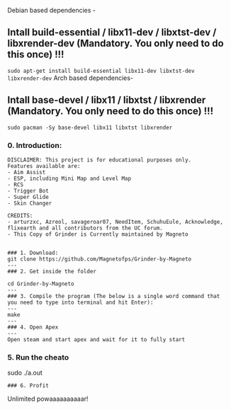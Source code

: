 Debian based dependencies -
## Intall build-essential / libx11-dev / libxtst-dev / libxrender-dev (Mandatory. You only need to do this once) !!!
`
sudo apt-get install build-essential libx11-dev libxtst-dev libxrender-dev
`
Arch based dependencies-

## Intall base-devel / libx11 / libxtst / libxrender (Mandatory. You only need to do this once) !!!
`
sudo pacman -Sy base-devel libx11 libxtst libxrender
`
### 0. Introduction:
```
DISCLAIMER: This project is for educational purposes only.
Features available are:
- Aim Assist
- ESP, including Mini Map and Level Map
- RCS
- Trigger Bot
- Super Glide
- Skin Changer

CREDITS:
- arturzxc, Azreol, savageroar07, NeedItem, SchuhuEule, Acknowledge, flixearth and all contributors from the UC forum.
- This Copy of Grinder is Currently maintained by Magneto


### 1. Download:
git clone https://github.com/Magnetofps/Grinder-by-Magneto
---
### 2. Get inside the folder

cd Grinder-by-Magneto
---
### 3. Compile the program (The below is a single word command that you need to type into terminal and hit Enter):
---
make
---
### 4. Open Apex
---
Open steam and start apex and wait for it to fully start
```
### 5. Run the cheato
sudo ./a.out
```
### 6. Profit
```
Unlimited powaaaaaaaaaar!
```

